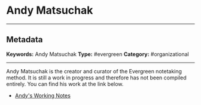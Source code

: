# Andy Matsuchak
---
## Metadata
**Keywords:** Andy Matsuchak
**Type:** #evergreen
**Category:** #organizational

---

Andy Matsuchak is the creator and curator of the Evergreen notetaking method. It is still a work in progress and therefore has not been compiled entirely. You can find his work at the link below.

- [Andy's Working Notes](https://notes.andymatuschak.org/About_these_notes)